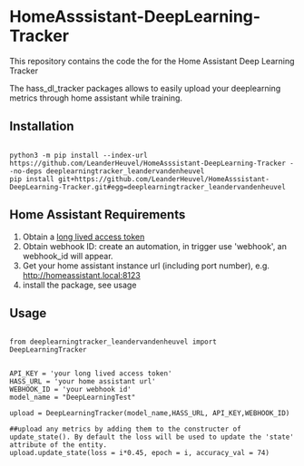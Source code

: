# HomeAsssistant-DeepLearning-Tracker
This repository contains the code the for the Home Assistant Deep Learning Tracker

The hass_dl_tracker packages allows to easily upload your deeplearning metrics through home assistant while training.

## Installation

```

python3 -m pip install --index-url https://github.com/LeanderHeuvel/HomeAsssistant-DeepLearning-Tracker --no-deps deeplearningtracker_leandervandenheuvel
pip install git+https://github.com/LeanderHeuvel/HomeAsssistant-DeepLearning-Tracker.git#egg=deeplearningtracker_leandervandenheuvel
```

## Home Assistant Requirements

1. Obtain a [long lived access token](https://community.home-assistant.io/t/how-to-get-long-lived-access-token/162159)
2. Obtain webhook ID: create an automation, in trigger use 'webhook', an webhook_id will appear.
3. Get your home assistant instance url (including port number), e.g. http://homeassistant.local:8123
4. install the package, see usage

## Usage

```

from deeplearningtracker_leandervandenheuvel import DeepLearningTracker


API_KEY = 'your long lived access token'
HASS_URL = 'your home assistant url'
WEBHOOK_ID = 'your webhook id'
model_name = "DeepLearningTest"

upload = DeepLearningTracker(model_name,HASS_URL, API_KEY,WEBHOOK_ID)

##upload any metrics by adding them to the constructer of update_state(). By default the loss will be used to update the 'state' attribute of the entity.
upload.update_state(loss = i*0.45, epoch = i, accuracy_val = 74)

```
